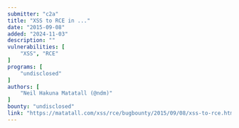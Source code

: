 ```yaml
---
submitter: "c2a"
title: "XSS to RCE in ..."
date: "2015-09-08"
added: "2024-11-03"
description: ""
vulnerabilities: [
    "XSS", "RCE"
]
programs: [
    "undisclosed"
]
authors: [
    "Neil Hakuna Matatall (@ndm)"
]
bounty: "undisclosed"
link: "https://matatall.com/xss/rce/bugbounty/2015/09/08/xss-to-rce.html"
---
```





